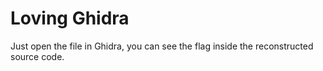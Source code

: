 # Loving Ghidra

Just open the file in Ghidra, you can see the flag inside the reconstructed source code.

